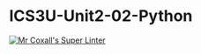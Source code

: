# ICS3U-Unit2-02-Python

[![Mr Coxall's Super Linter](https://github.com/Feyi-Akomolafe/ICS3U-Unit2-01-Python/workflows/Mr%20Coxall's%20Super%20Linter/badge.svg)](https://github.com/Feyi-Akomolafe/Feyi-Akomolafe/ICS3U-Unit2-01Python/actions/)

